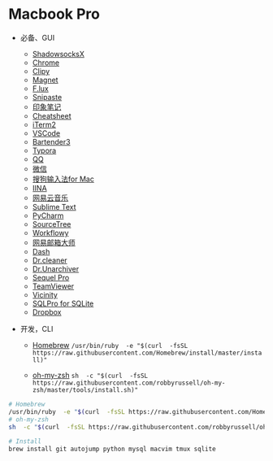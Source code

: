# Macbook Pro

 

- 必备、GUI
  - [ShadowsocksX](https://github.com/shadowsocks/shadowsocks-iOS/releases)
  - [Chrome](https://www.google.com/chrome/)
  - [Clipy](https://clipy-app.com/)
  - [Magnet](http://magnet.crowdcafe.com/)
  - [F.lux](https://justgetflux.com/) 
  - [Snipaste](https://zh.snipaste.com/)
  - [印象笔记](https://www.yinxiang.com/)
  - [Cheatsheet](https://www.mediaatelier.com/CheatSheet/)
  - [iTerm2](https://www.iterm2.com/)
  - [VSCode](https://code.visualstudio.com/)
  - [Bartender3 ](http://xclient.info/s/bartender.html?t=2b4377bd2785931ac3c11f21f95a31e4f18e5807)
  - [Typora](https://typora.io/)
  - [QQ](https://im.qq.com/macqq/)
  - [微信](https://mac.weixin.qq.com/)
  - [搜狗输入法for Mac](https://pinyin.sogou.com/mac/)
  - [IINA](https://github.com/lhc70000/iina)
  - [网易云音乐](https://music.163.com/#/download)
  - [Sublime Text](https://www.sublimetext.com/)
  - [PyCharm](https://www.jetbrains.com/pycharm/download/#section=mac)
  - [SourceTree](https://www.sourcetreeapp.com/)
  - [Workflowy](https://workflowy.com/downloads/mac/)
  - [网易邮箱大师](https://mail.163.com/dashi/)
  - [Dash ](http://xclient.info/s/dash.html?t=2b4377bd2785931ac3c11f21f95a31e4f18e5807)
  - [Dr.cleaner](https://www.drcleaner.com/zh-hans/dr-cleaner/)
  - [Dr.Unarchiver](https://www.drcleaner.com/zh-hans/dr-unarchiver/)
  - [Sequel Pro](https://www.sequelpro.com/)
  - [TeamViewer](https://www.teamviewer.com/zhcn/)
  - [Vicinity ](https://itunes.apple.com/cn/app/vicinity/id1143779658?mt=12&ign-mpt=uo%3D8)
  - [SQLPro for SQLite](https://www.sqlitepro.com/)
  - [Dropbox](https://www.dropbox.com/install#downloaded)

- 开发，CLI

  - [Homebrew](https://brew.sh/index_zh-cn) `/usr/bin/ruby  -e "$(curl  -fsSL https://raw.githubusercontent.com/Homebrew/install/master/install)"`

  - [oh-my-zsh](https://github.com/robbyrussell/oh-my-zsh) `sh  -c "$(curl  -fsSL https://raw.githubusercontent.com/robbyrussell/oh-my-zsh/master/tools/install.sh)"`



```sh
# Homebrew
/usr/bin/ruby  -e "$(curl  -fsSL https://raw.githubusercontent.com/Homebrew/install/master/install)"
# oh-my-zsh
sh  -c "$(curl  -fsSL https://raw.githubusercontent.com/robbyrussell/oh-my-zsh/master/tools/install.sh)"

# Install
brew install git autojump python mysql macvim tmux sqlite

```

